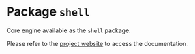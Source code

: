 
# Package `shell`

Core engine available as the `shell` package.

Please refer to the [project website](https://shell.js.org/) to access the documentation.
